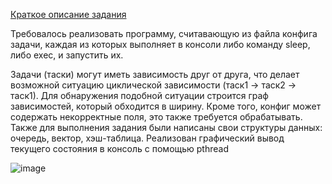 [Краткое описание задания](https://github.com/cmcshnik/task-manager/blob/main/hw-3.pdf)

Требовалось реализовать программу, считавающую из файла конфига задачи, каждая из которых выполняет в консоли либо команду sleep, либо exec, и запустить их. 

Задачи (таски) могут иметь зависимость друг от друга, что делает возможной ситуацию циклической зависимости (таск1 -> таск2 -> таск1). Для обнаружения подобной ситуации строится граф зависимостей, который обходится в ширину. Кроме того, конфиг может содержать некорректные поля, это также требуется обрабатывать. Также для выполнения задания были написаны свои структуры данных: очередь, вектор, хэш-таблица. Реализован графический вывод текущего состояния в консоль с помощью pthread

![image](https://github.com/user-attachments/assets/0c67c908-4233-4321-a6fe-d5a1d705435c)

